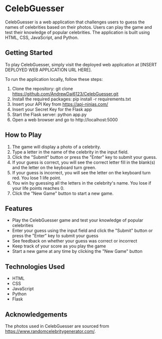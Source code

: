 # CelebGuesser
CelebGuesser is a web application that challenges users to guess the names of celebrities based on their photos. Users can play the game and test their knowledge of popular celebrities. The application is built using HTML, CSS, JavaScript, and Python.

## Getting Started
To play CelebGuesser, simply visit the deployed web application at [INSERT DEPLOYED WEB APPLICATION URL HERE].

To run the application locally, follow these steps:

1. Clone the repository: git clone https://github.com/AndrewDai6123/CelebGuesser.git
2. Install the required packages: pip install -r requirements.txt
3. Insert your API Key from https://api-ninjas.com/
4. Insert your Secret Key for the Flask app
5. Start the Flask server: python app.py
6. Open a web browser and go to http://localhost:5000

## How to Play

1. The game will display a photo of a celebrity.
2. Type a letter in the name of the celebrity in the input field.
3. Click the "Submit" button or press the "Enter" key to submit your guess.
4. If your guess is correct, you will see the correct letter fill in the blank(s) and the letter on the keyboard turn green.
5. If your guess is incorrect, you will see the letter on the keyboard turn red. You lose 1 life point.
6. You win by guessing all the letters in the celebrity's name. You lose if your life points reaches 0.
8. Click the "New Game" button to start a new game.

## Features
- Play the CelebGuesser game and test your knowledge of popular celebrities
- Enter your guess using the input field and click the "Submit" button or press the "Enter" key to submit your guess
- See feedback on whether your guess was correct or incorrect
- Keep track of your score as you play the game
- Start a new game at any time by clicking the "New Game" button

## Technologies Used
- HTML
- CSS
- JavaScript
- Python
- Flask

## Acknowledgements
The photos used in CelebGuesser are sourced from https://www.randomcelebritygenerator.com/.

